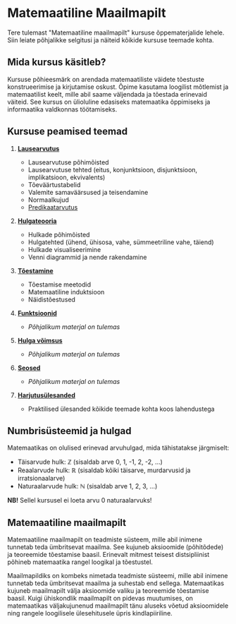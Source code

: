 # Matemaatiline Maailmapilt

Tere tulemast "Matemaatiline maailmapilt" kursuse õppematerjalide lehele. Siin leiate põhjalikke selgitusi ja näiteid kõikide kursuse teemade kohta.

## Mida kursus käsitleb?

Kursuse põhieesmärk on arendada matemaatiliste väidete tõestuste konstrueerimise ja kirjutamise oskust. Õpime kasutama loogilist mõtlemist ja matemaatilist keelt, mille abil saame väljendada ja tõestada erinevaid väiteid. See kursus on ülioluline edasiseks matemaatika õppimiseks ja informaatika valdkonnas töötamiseks.

## Kursuse peamised teemad

1. **[Lausearvutus](./1-lausearvutus/index.md)**
   - Lausearvutuse põhimõisted
   - Lausearvutuse tehted (eitus, konjunktsioon, disjunktsioon, implikatsioon, ekvivalents)
   - Tõeväärtustabelid
   - Valemite samaväärsused ja teisendamine
   - Normaalkujud
   - [Predikaatarvutus](./1-lausearvutus/1-8-predikaatarvutus/index.md)

2. **[Hulgateooria](./2-hulgateooria/index.md)**
   - Hulkade põhimõisted
   - Hulgatehted (ühend, ühisosa, vahe, sümmeetriline vahe, täiend)
   - Hulkade visualiseerimine
   - Venni diagrammid ja nende rakendamine

3. **[Tõestamine](./3-tõestamine/index.md)**
   - Tõestamise meetodid
   - Matemaatiline induktsioon
   - Näidistõestused

4. **[Funktsioonid](./4-funktsioonid/index.md)**
   - *Põhjalikum materjal on tulemas*

5. **[Hulga võimsus](./5-hulga-võimsus/index.md)**
   - *Põhjalikum materjal on tulemas*

6. **[Seosed](./6-seosed/index.md)**
   - *Põhjalikum materjal on tulemas*

7. **[Harjutusülesanded](./harjutusülesanded/index.md)**
   - Praktilised ülesanded kõikide teemade kohta koos lahendustega

## Numbrisüsteemid ja hulgad

Matemaatikas on olulised erinevad arvuhulgad, mida tähistatakse järgmiselt:
- Täisarvude hulk: ℤ (sisaldab arve 0, 1, -1, 2, -2, ...)
- Reaalarvude hulk: ℝ (sisaldab kõiki täisarve, murdarvusid ja irratsionaalarve)
- Naturaalarvude hulk: ℕ (sisaldab arve 1, 2, 3, ...)

**NB!** Sellel kursusel ei loeta arvu 0 naturaalarvuks!

## Matemaatiline maailmapilt

Matemaatiline maailmapilt on teadmiste süsteem, mille abil inimene tunnetab teda ümbritsevat maailma. See kujuneb aksioomide (põhitõdede) ja teoreemide tõestamise baasil. Erinevalt mitmest teisest distsipliinist põhineb matemaatika rangel loogikal ja tõestustel.

Maailmapildiks on kombeks nimetada teadmiste süsteemi, mille abil inimene tunnetab teda ümbritsevat maailma ja suhestab end sellega. Matemaatikas kujuneb maailmapilt välja aksioomide valiku ja teoreemide tõestamise baasil. Kuigi ühiskondlik maailmapilt on pidevas muutumises, on matemaatikas väljakujunenud maailmapilt tänu aluseks võetud aksioomidele ning rangele loogilisele ülesehitusele üpris kindlapiiriline.